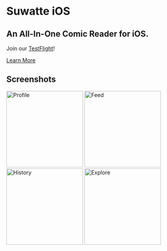 # Suwatte iOS
## An All-In-One Comic Reader for iOS.

Join our [TestFlight](https://testflight.apple.com/join/QUSOwPLu)!

[Learn More](https://suwatte.mantton.com)


## Screenshots

<div>
<img src="https://suwatte.mantton.com/SHOT_6.png" alt="Profile" width="200"/>
<img src="https://suwatte.mantton.com/SHOT_1.png" alt="Feed" width="200"/>
<img src="https://suwatte.mantton.com/SHOT_2.png" alt="History" width="200"/>
<img src="https://suwatte.mantton.com/SHOT_5.png" alt="Explore" width="200"/>
<div>
